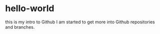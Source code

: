 # hello-world
this is my intro to Github
I am started to get more into Github repositories and branches.
